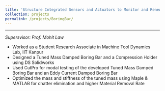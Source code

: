 ```yaml
---
title: 'Structure Integrated Sensors and Actuators to Monitor and Renew Machine Tool Deformance'
collection: projects
permalink: /projects/BoringBar/
---
```



---
*Supersvisor: Prof. Mohit Law*
* Worked as a Student Research Associate in Machine Tool Dynamics Lab, IIT Kanpur	
*	Designed a Tuned Mass Damped Boring Bar and a Compression Holder using DS Solidworks
*	Used CutPro for modal testing of the developed Tuned Mass Damped Boring Bar and an Eddy Current Damped Boring Bar
*	Optimized the mass and stiffness of the tuned mass using Maple & MATLAB for chatter elimination and higher Material Removal Rate

